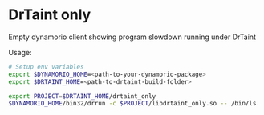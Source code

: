 # DrTaint only

Empty dynamorio client showing program slowdown running under DrTaint

Usage:

```bash
# Setup env variables
export $DYNAMORIO_HOME=<path-to-your-dynamorio-package>
export $DRTAINT_HOME=<path-to-drtaint-build-folder>

export PROJECT=$DRTAINT_HOME/drtaint_only
$DYNAMORIO_HOME/bin32/drrun -c $PROJECT/libdrtaint_only.so -- /bin/ls
```